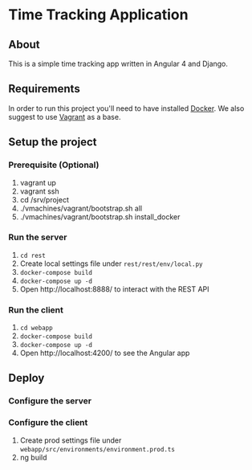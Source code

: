 

# Time Tracking Application #

## About ##

This is a simple time tracking app written in Angular 4 and Django.

## Requirements ##

In order to run this project you'll need to have installed [Docker](https://www.docker.com/). We also suggest to use [Vagrant](https://www.vagrantup.com/) as a base.

## Setup the project ##

### Prerequisite (Optional)

1. vagrant up
2. vagrant ssh
3. cd /srv/project
4. ./vmachines/vagrant/bootstrap.sh all
4. ./vmachines/vagrant/bootstrap.sh install_docker

### Run the server

1. `cd rest`
2. Create local settings file under `rest/rest/env/local.py`
3. `docker-compose build`
4. `docker-compose up -d`
5. Open http://localhost:8888/ to interact with the REST API

### Run the client

1. `cd webapp`
2. `docker-compose build`
3. `docker-compose up -d`
4. Open http://localhost:4200/ to see the Angular app

## Deploy

### Configure the server

### Configure the client

1. Create prod settings file under `webapp/src/environments/environment.prod.ts`
2. ng build